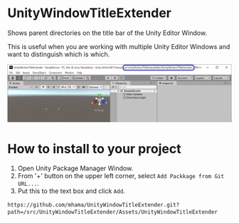# UnityWindowTitleExtender

Shows parent directories on the title bar of the Unity Editor Window.

This is useful when you are working with multiple Unity Editor Windows and want to distinguish which is which.

<img src="images/UnityWindowTitleExtenderExample.png">

# How to install to your project

1. Open Unity Package Manager Window.
2. From '+' button on the upper left corner, select `Add Packkage from Git URL...`.
3. Put this to the text box and click `Add`.
```
https://github.com/mhama/UnityWindowTitleExtender.git?path=/src/UnityWindowTitleExtender/Assets/UnityWindowTitleExtender
```
